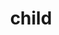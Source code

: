 ---
date:  ""
draft: false
title: "child"
short: "child"
thumb:
    image: "cover.jpg"
    anima: ""
    video: ""
layout: ""
weight: 12
lister: 5
format:
    media: "article"
    model: ""
    datum:
        data: ""
require:
    - prop: ""
      name: ""
      icon: ""
      desc: ""
metadata:
    index: false
    thumb: "cover.jpg"
    group: []
    author: ["Al Muhdil Karim"]
description: "Pelajari combinator child CSS untuk mengatur hubungan elemen lebih terstruktur."
---
